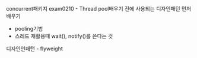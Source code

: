 concurrent패키지 exam0210 - Thread pool배우기 전에 사용되는 디자인패턴 먼저 배우기

- pooling기법
- 스레드 재활용때 wait(), notify()를 쓴다는 것

디자인인패턴 - flyweight

